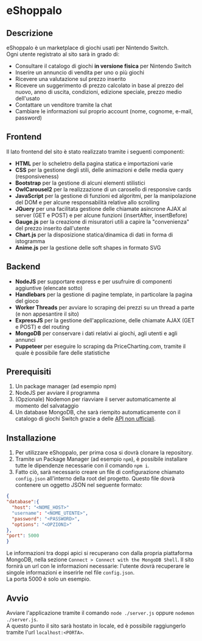 # eShoppalo
## Descrizione
eShoppalo è un marketplace di giochi usati per Nintendo Switch.<br>
Ogni utente registrato al sito sarà in grado di:
- Consultare il catalogo di giochi **in versione fisica** per Nintendo Switch
- Inserire un annuncio di vendita per uno o più giochi
- Ricevere una valutazione sul prezzo inserito
- Ricevere un suggerimento di prezzo calcolato in base al prezzo del nuovo, anno di uscita, condizioni, edizione speciale, prezzo medio dell'usato
- Contattare un venditore tramite la chat
- Cambiare le informazioni sul proprio account (nome, cognome, e-mail, password)

## Frontend
Il lato frontend del sito è stato realizzato tramite i seguenti componenti:
- **HTML** per lo scheletro della pagina statica e importazioni varie
- **CSS** per la gestione degli stili, delle animazioni e delle media query (responsiveness)
- **Bootstrap** per la gestione di alcuni elementi stilistici
- **OwlCarousel2** per la realizzazione di un carosello di responsive cards
- **JavaScript** per la gestione di funzioni ed algoritmi, per la manipolazione del DOM e per alcune responsabilità relative allo scrolling
- **JQuery** per una facilitata gestione delle chiamate asincrone AJAX al server (GET e POST) e per alcune funzioni (insertAfter, insertBefore)
- **Gauge.js** per la creazione di misuratori utili a capire la "convenienza" del prezzo inserito dall'utente
- **Chart.js** per la disposizione statica/dinamica di dati in forma di istogramma
- **Anime.js** per la gestione delle soft shapes in formato SVG

## Backend
- **NodeJS** per supportare express e per usufruire di componenti aggiuntive (elencate sotto)
- **Handlebars** per la gestione di pagine template, in particolare la pagina del gioco
- **Worker Threads** per avviare lo scraping dei prezzi su un thread a parte (e non appesantire il sito)
- **ExpressJS** per la gestione dell'applicazione, delle chiamate AJAX (GET e POST) e del routing
- **MongoDB** per conservare i dati relativi ai giochi, agli utenti e agli annunci
- **Puppeteer** per eseguire lo scraping da PriceCharting.com, tramite il quale è possibile fare delle statistiche

## Prerequisiti
1. Un package manager (ad esempio npm)
2. NodeJS per avviare il programma
3. (Opzionale) Nodemon per riavviare il server automaticamente al momento del salvataggio
4. Un database MongoDB, che sarà riempito automaticamente con il catalogo di giochi Switch grazie a delle [API non ufficiali](https://nintendo-switch-eshop.vercel.app/docs/Welcome).

## Installazione
1. Per utilizzare eShoppalo, per prima cosa si dovrà clonare la repository.<br>
2. Tramite un Package Manager (ad esempio <code>npm</code>), è possibile installare tutte le dipendenze necessarie con il comando <code>npm i</code>.
3. Fatto ciò, sarà necessario creare un file di configurazione chiamato <code>config.json</code> all'interno della root del progetto. Questo file dovrà contenere un oggetto JSON nel seguente formato:<br>
```json
{
"database":{
  "host": "<NOME_HOST>"
  "username": "<NOME_UTENTE>",
  "password": "<PASSWORD>",
  "options": "<OPZIONI>"
},
"port": 5000
}
```
Le informazioni tra doppi apici si recuperano con dalla propria piattaforma MongoDB, nella sezione `Connect > Connect with the MongoDB Shell`. Il sito fornirà un url con le informazioni necessarie: l'utente dovrà recuperare le singole informazioni e inserirle nel file `config.json`</code>.<br>
La porta 5000 è solo un esempio.<br>

## Avvio
Avviare l'applicazione tramite il comando `node ./server.js` oppure `nodemon ./server.js`.<br>
A questo punto il sito sarà hostato in locale, ed è possibile raggiungerlo tramite l'url `localhost:<PORTA>`.
